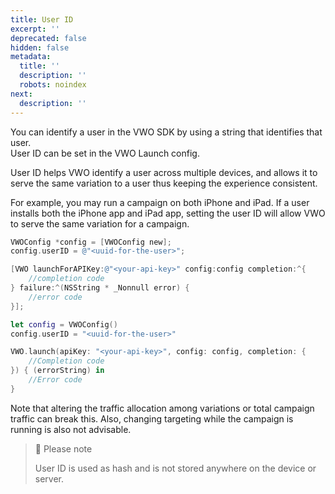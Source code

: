 ```yaml
---
title: User ID
excerpt: ''
deprecated: false
hidden: false
metadata:
  title: ''
  description: ''
  robots: noindex
next:
  description: ''
---
```

You can identify a user in the VWO SDK by using a string that identifies that user.\
User ID can be set in the VWO Launch config.

User ID helps VWO identify a user across multiple devices, and allows it to serve the same variation to a user thus keeping the experience consistent.

For example, you may run a campaign on both iPhone and iPad. If a user installs both the iPhone app and iPad app, setting the user ID will allow VWO to serve the same variation for a campaign.

```objectivec
VWOConfig *config = [VWOConfig new];
config.userID = @"<uuid-for-the-user>";

[VWO launchForAPIKey:@"<your-api-key>" config:config completion:^{
    //completion code
} failure:^(NSString * _Nonnull error) {
    //error code
}];
```
```swift
let config = VWOConfig()
config.userID = "<uuid-for-the-user>"

VWO.launch(apiKey: "<your-api-key>", config: config, completion: {
    //Completion code
}) { (errorString) in
    //Error code
}
```

Note that altering the traffic allocation among variations or total campaign traffic can break this. Also, changing targeting while the campaign is running is also not advisable.

> 📘 Please note
>
> User ID is used as hash and is not stored anywhere on the device or server.
